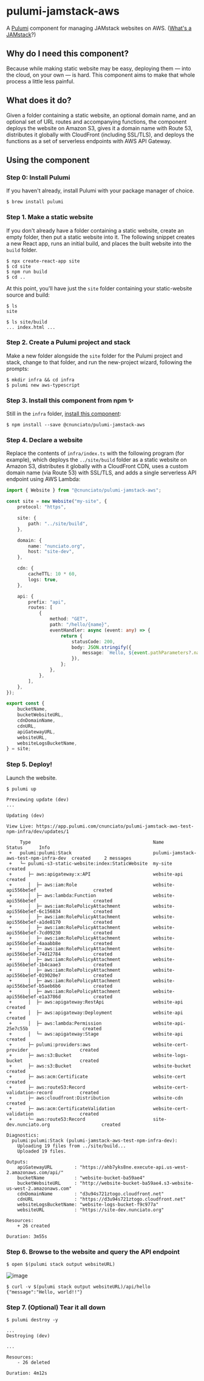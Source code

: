# pulumi-jamstack-aws

A [Pulumi](https://pulumi.io/) component for managing JAMstack websites on AWS. ([What's a JAMstack](https://jamstack.wtf/)?)

## Why do I need this component?

Because while making static website may be easy, deploying them &mdash; into the cloud, on your own &mdash; is hard. This component aims to make that whole process a little less painful.

## What does it do?

Given a folder containing a static website, an optional domain name, and an optional set of URL routes and accompanying functions, the component deploys the website on Amazon S3, gives it a domain name with Route 53, distributes it globally with CloudFront (including SSL/TLS), and deploys the functions as a set of serverless endpoints with AWS API Gateway.

## Using the component

### Step 0: Install Pulumi

If you haven't already, install Pulumi with your package manager of choice.

```
$ brew install pulumi
```

### Step 1. Make a static website

If you don't already have a folder containing a static website, create an empty folder, then put a static website into it. The following snippet creates a new React app, runs an initial build, and places the built website into the `build` folder.

```
$ npx create-react-app site
$ cd site
$ npm run build
$ cd ..
```

At this point, you'll have just the `site` folder containing your static-website source and build:

```
$ ls
site

$ ls site/build
... index.html ...
```

### Step 2. Create a Pulumi project and stack

Make a new folder alongside the `site` folder for the Pulumi project and stack, change to that folder, and run the new-project wizard, following the prompts:

```
$ mkdir infra && cd infra
$ pulumi new aws-typescript
```
### Step 3. Install this component from npm ✨

Still in the `infra` folder, [install this component](https://www.npmjs.com/package/@cnunciato/pulumi-jamstack-aws):

```
$ npm install --save @cnunciato/pulumi-jamstack-aws
```

### Step 4. Declare a website

Replace the contents of `infra/index.ts` with the following program (for example), which deploys the `../site/build` folder as a static website on Amazon S3, distributes it globally with a CloudFront CDN, uses a custom domain name (via Route 53) with SSL/TLS, and adds a single serverless API endpoint using AWS Lambda:

```typescript
import { Website } from "@cnunciato/pulumi-jamstack-aws";

const site = new Website("my-site", {
    protocol: "https",

    site: {
        path: "../site/build",
    },

    domain: {
        name: "nunciato.org",
        host: "site-dev",
    },

    cdn: {
        cacheTTL: 10 * 60,
        logs: true,
    },

    api: {
        prefix: "api",
        routes: [
            {
                method: "GET",
                path: "/hello/{name}",
                eventHandler: async (event: any) => {
                    return {
                        statusCode: 200,
                        body: JSON.stringify({
                            message: `Hello, ${event.pathParameters?.name}!`,
                        }),
                    };
                },
            },
        ],
    },
});

export const {
    bucketName,
    bucketWebsiteURL,
    cdnDomainName,
    cdnURL,
    apiGatewayURL,
    websiteURL,
    websiteLogsBucketName,
} = site;
```

### Step 5. Deploy!

Launch the website.

```
$ pulumi up

Previewing update (dev)
...

Updating (dev)

View Live: https://app.pulumi.com/cnunciato/pulumi-jamstack-aws-test-npm-infra/dev/updates/1

     Type                                             Name                                    Status      Info
 +   pulumi:pulumi:Stack                              pulumi-jamstack-aws-test-npm-infra-dev  created     2 messages
 +   └─ pulumi-s3-static-website:index:StaticWebsite  my-site                                 created
 +      ├─ aws:apigateway:x:API                       website-api                             created
 +      │  ├─ aws:iam:Role                            website-api556be5ef                     created
 +      │  ├─ aws:lambda:Function                     website-api556be5ef                     created
 +      │  ├─ aws:iam:RolePolicyAttachment            website-api556be5ef-6c156834            created
 +      │  ├─ aws:iam:RolePolicyAttachment            website-api556be5ef-a1de8170            created
 +      │  ├─ aws:iam:RolePolicyAttachment            website-api556be5ef-7cd09230            created
 +      │  ├─ aws:iam:RolePolicyAttachment            website-api556be5ef-4aaabb8e            created
 +      │  ├─ aws:iam:RolePolicyAttachment            website-api556be5ef-74d12784            created
 +      │  ├─ aws:iam:RolePolicyAttachment            website-api556be5ef-1b4caae3            created
 +      │  ├─ aws:iam:RolePolicyAttachment            website-api556be5ef-019020e7            created
 +      │  ├─ aws:iam:RolePolicyAttachment            website-api556be5ef-b5aeb6b6            created
 +      │  ├─ aws:iam:RolePolicyAttachment            website-api556be5ef-e1a3786d            created
 +      │  ├─ aws:apigateway:RestApi                  website-api                             created
 +      │  ├─ aws:apigateway:Deployment               website-api                             created
 +      │  ├─ aws:lambda:Permission                   website-api-25e7c55b                    created
 +      │  └─ aws:apigateway:Stage                    website-api                             created
 +      ├─ pulumi:providers:aws                       website-cert-provider                   created
 +      ├─ aws:s3:Bucket                              website-logs-bucket                     created
 +      ├─ aws:s3:Bucket                              website-bucket                          created
 +      ├─ aws:acm:Certificate                        website-cert                            created
 +      ├─ aws:route53:Record                         website-cert-validation-record          created
 +      ├─ aws:cloudfront:Distribution                website-cdn                             created
 +      ├─ aws:acm:CertificateValidation              website-cert-validation                 created
 +      └─ aws:route53:Record                         site-dev.nunciato.org                   created

Diagnostics:
  pulumi:pulumi:Stack (pulumi-jamstack-aws-test-npm-infra-dev):
    Uploading 19 files from ../site/build...
    Uploaded 19 files.

Outputs:
    apiGatewayURL        : "https://ahb7yks8ne.execute-api.us-west-2.amazonaws.com/api/"
    bucketName           : "website-bucket-ba59ae4"
    bucketWebsiteURL     : "http://website-bucket-ba59ae4.s3-website-us-west-2.amazonaws.com"
    cdnDomainName        : "d3u94s721ztogo.cloudfront.net"
    cdnURL               : "https://d3u94s721ztogo.cloudfront.net"
    websiteLogsBucketName: "website-logs-bucket-f9c977a"
    websiteURL           : "https://site-dev.nunciato.org"

Resources:
    + 26 created

Duration: 3m55s
```

### Step 6. Browse to the website and query the API endpoint

```
$ open $(pulumi stack output websiteURL)
```

![image](https://user-images.githubusercontent.com/274700/126080824-4cf49b45-4c93-4897-9c0f-e881acf3d4c0.png)

```
$ curl -v $(pulumi stack output websiteURL)/api/hello
{"message":"Hello, world!!"}
```

### Step 7. (Optional) Tear it all down

```
$ pulumi destroy -y

...
Destroying (dev)

...

Resources:
    - 26 deleted

Duration: 4m12s
```
